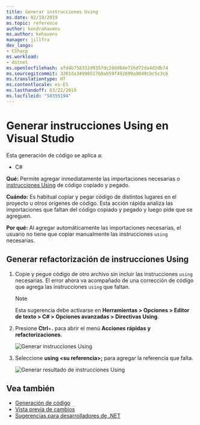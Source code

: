 ```yaml
---
title: Generar instrucciones Using
ms.date: 02/19/2019
ms.topic: reference
author: kendrahavens
ms.author: kehavens
manager: jillfra
dev_langs:
- CSharp
ms.workload:
- dotnet
ms.openlocfilehash: afd4b758332d9357dc20dd84e726d72da4d2db74
ms.sourcegitcommit: 3201da3499051768ab59f492699a9049cbc5c3c6
ms.translationtype: HT
ms.contentlocale: es-ES
ms.lasthandoff: 03/22/2019
ms.locfileid: "58355194"
---
```

# <a name="generate-usings-in-visual-studio"></a>Generar instrucciones Using en Visual Studio

Esta generación de código se aplica a:

- C#

**Qué:** Permite agregar inmediatamente las importaciones necesarias o [instrucciones Using](/dotnet/csharp/language-reference/keywords/using-statement) de código copiado y pegado.

**Cuándo:** Es habitual copiar y pegar código de distintos lugares en el proyecto u otros orígenes de código. Esta acción rápida analiza las importaciones que faltan del código copiado y pegado y luego pide que se agreguen.

**Por qué:** Al agregar automáticamente las importaciones necesarias, el usuario no tiene que copiar manualmente las instrucciones `using` necesarias.

## <a name="generate-usings-refactoring"></a>Generar refactorización de instrucciones Using

1. Copie y pegue código de otro archivo sin incluir las instrucciones `using` necesarias. El error ahora va acompañado de una corrección de código que agrega las instrucciones `using` que faltan.

    > [!NOTE] 
    > Esta sugerencia debe activarse en **Herramientas > Opciones > Editor de texto > C# > Opciones avanzadas > Directivas Using**.

2. Presione **Ctrl**+**.** para abrir el menú **Acciones rápidas y refactorizaciones**. 

    ![Generar instrucciones Using](media/generate-using-codefix.png)

3. Seleccione **using \<su referencia\>;** para agregar la referencia que falta.

    ![Generar resultado de instrucciones Using](media/generate-using-result.png)

## <a name="see-also"></a>Vea también

- [Generación de código](../code-generation-in-visual-studio.md)
- [Vista previa de cambios](../../ide/preview-changes.md)
- [Sugerencias para desarrolladores de .NET](../../ide/visual-studio-2017-for-dotnet-developers.md)
